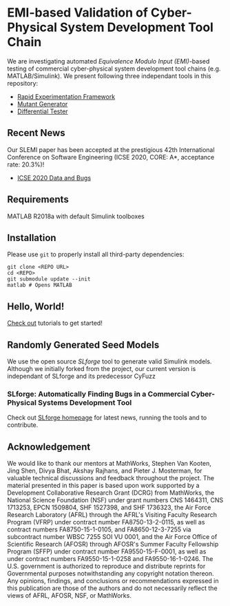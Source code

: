 # EMI-based Validation of Cyber-Physical System Development Tool Chain

We are investigating automated _Equivalence Modulo Input (EMI)_-based testing of commercial cyber-physical system development tool chains (e.g. MATLAB/Simulink). We present following three independant tools in this repository:

- [Rapid Experimentation Framework](+covexp/)
- [Mutant Generator](+emi/)
- [Differential Tester](+difftest/)

## Recent News

Our SLEMI paper has been accepted at the prestigious 42th International Conference on Software Engineering (ICSE 2020, CORE: A*, acceptance rate: 20.3%)! 

- [ICSE 2020 Data and Bugs](notes/icse/)

## Requirements

MATLAB R2018a with default Simulink toolboxes

## Installation

Please use `git` to properly install all third-party dependencies:

    git clone <REPO URL>
    cd <REPO>
    git submodule update --init
    matlab # Opens MATLAB

## Hello, World!

[Check out](notes/icse/) tutorials to get started!

## Randomly Generated Seed Models

We use the open source *SLforge* tool to generate valid Simulink models. 
Although we initially forked from the project, our current version is independant of SLforge and its predecessor CyFuzz

### SLforge: Automatically Finding Bugs in a Commercial Cyber-Physical Systems Development Tool

Check out [SLforge homepage](https://github.com/verivital/slsf_randgen/wiki) for latest news, running the tools and to contribute.


## Acknowledgement 

We would like to thank our mentors at MathWorks, Stephen Van Kooten, Jing Shen, Divya Bhat, Akshay Rajhans, and Pieter J. Mosterman, for valuable technical discussions and feedback throughout the project. The material presented in this paper is based upon work supported by a Development Collaborative Research Grant (DCRG) from MathWorks, the National Science Foundation (NSF) under grant numbers CNS 1464311, CNS 1713253, EPCN 1509804, SHF 1527398, and SHF 1736323, the Air Force Research Laboratory (AFRL) through the AFRL's Visiting Faculty Research Program (VFRP) under contract number FA8750-13-2-0115, as well as contract numbers FA8750-15-1-0105, and FA8650-12-3-7255 via subcontract number WBSC 7255 SOI VU 0001, and the Air Force Office of Scientific Research (AFOSR) through AFOSR's Summer Faculty Fellowship Program (SFFP) under contract number FA9550-15-F-0001, as well as under contract numbers FA9550-15-1-0258 and FA9550-16-1-0246. The U.S. government is authorized to reproduce and distribute reprints for Governmental purposes notwithstanding any copyright notation thereon. Any opinions, findings, and conclusions or recommendations expressed in this publication are those of the authors and do not necessarily reflect the views of AFRL, AFOSR, NSF, or MathWorks.
